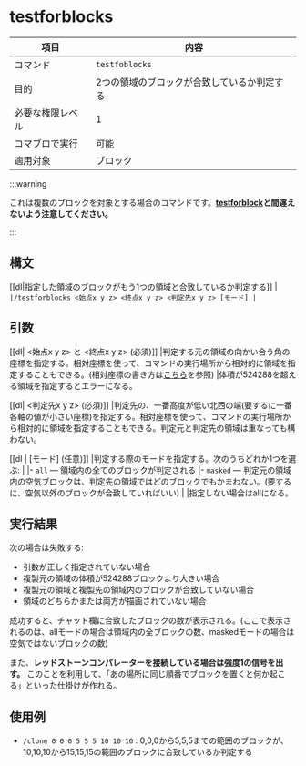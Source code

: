 # testforblocks

| 項目 | 内容 |
| --- | --- |
| コマンド | `testfoblocks` |
| 目的 | 2つの領域のブロックが合致しているか判定する |
| 必要な権限レベル | 1 |
| コマブロで実行 | 可能 |
| 適用対象 | ブロック |

:::warning

これは複数のブロックを対象とする場合のコマンドです。**[testforblock](/docs/minecraft/reference/command-bedrock/testforblock)と間違えないよう注意してください。**

:::

## 構文

[[dl|指定した領域のブロックがもう1つの領域と合致しているか判定する]]
|```
|/testforblocks <始点x y z> <終点x y z> <判定先x y z> [モード]
|```

## 引数

[[dl| <始点x y z> と <終点x y z> (必須)]]
|判定する元の領域の向かい合う角の座標を指定する。相対座標を使って、コマンドの実行場所から相対的に領域を指定することもできる。(相対座標の書き方は[こちら](https://next.napoan.com/bedrock-command-words-pickup/#%E3%80%8C%E7%9B%B8%E5%AF%BE%E5%BA%A7%E6%A8%99%E3%80%8D)を参照)
|体積が524288を超える領域を指定するとエラーになる。

[[dl| <判定先x y z> (必須)]]
|判定先の、一番高度が低い北西の端(要するに一番各軸の値が小さい座標)を指定する。相対座標を使って、コマンドの実行場所から相対的に領域を指定することもできる。判定元と判定先の領域は重なっても構わない。

[[dl | [モード] (任意)]]
|判定する際のモードを指定する。次のうちどれか1つを選ぶ:
|
|-   `all` ― 領域内の全てのブロックが判定される
|-   `masked` ― 判定元の領域内の空気ブロックは、判定先の領域ではどのブロックでもかまわない。(要するに、空気以外のブロックが合致していればいい)
|
|指定しない場合はallになる。

## 実行結果

次の場合は失敗する:

- 引数が正しく指定されていない場合
- 複製元の領域の体積が524288ブロックより大きい場合
- 複製元の領域と複製先の領域内のブロックが合致していない場合
- 領域のどちらかまたは両方が描画されていない場合

成功すると、チャット欄に合致したブロックの数が表示される。(ここで表示されるのは、allモードの場合は領域内の全ブロックの数、maskedモードの場合は空気ではないブロックの数)

また、**レッドストーンコンパレーターを接続している場合は強度1の信号を出す。** このことを利用して、「あの場所に同じ順番でブロックを置くと何か起こる」といった仕掛けが作れる。

## 使用例

- `/clone 0 0 0 5 5 5 10 10 10` : 0,0,0から5,5,5までの範囲のブロックが、10,10,10から15,15,15の範囲のブロックに合致しているか判定する
